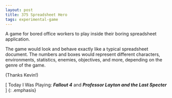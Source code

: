 ```yaml
---
layout: post
title: 375 Spreadsheet Hero
tags: experimental-game
---
```

A game for bored office workers to play inside their boring spreadsheet application.

The game would look and behave exactly like a typical spreadsheet document.  The numbers and boxes would represent different characters, environments, statistics, enemies, objectives, and more, depending on the genre of the game.

(Thanks Kevin!)

[ Today I Was Playing: ***Fallout 4*** and ***Professor Layton and the Last Specter*** ]
{: .emphasis}